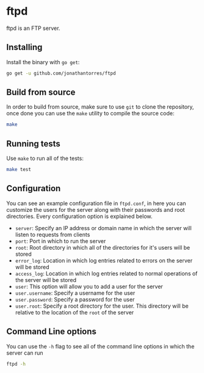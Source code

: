 # ftpd
ftpd is an FTP server.

## Installing
Install the binary with `go get`:
```bash
go get -u github.com/jonathantorres/ftpd
```

## Build from source
In order to build from source, make sure to use `git` to clone the repository, once done you can use the `make` utility to compile the source code:
```bash
make
```

## Running tests
Use `make` to run all of the tests:
```bash
make test
```

## Configuration
You can see an example configuration file in `ftpd.conf`, in here you can customize the users for the server along with their passwords and root directories. Every configuration option is explained below.

- `server`: Specify an IP address or domain name in which the server will listen to requests from clients
- `port`: Port in which to run the server
- `root`: Root directory in which all of the directories for it's users will be stored
- `error_log`: Location in which log entries related to errors on the server will be stored
- `access_log`: Location in which log entries related to normal operations of the server will be stored
- `user`: This option will allow you to add a user for the server
- `user.username`: Specify a username for the user
- `user.password`: Specify a password for the user
- `user.root`: Specify a root directory for the user. This directory will be relative to the location of the `root` of the server

## Command Line options
You can use the `-h` flag to see all of the command line options in which the server can run
```bash
ftpd -h
```
